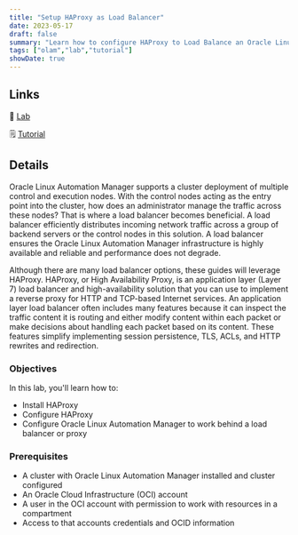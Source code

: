 ```yaml
---
title: "Setup HAProxy as Load Balancer"
date: 2023-05-17
draft: false
summary: "Learn how to configure HAProxy to Load Balance an Oracle Linux Automation Manager Cluster."
tags: ["olam","lab","tutorial"]
showDate: true
---
```


## Links

:crescent_moon: [Lab](https://luna.oracle.com/lab/1d19c310-b6d6-40a9-aa2b-44dee29a8f31)

:spiral_notepad: [Tutorial](https://docs.oracle.com/en/learn/olam-haproxy-cluster)

## Details

Oracle Linux Automation Manager supports a cluster deployment of multiple control and execution nodes. With the control nodes acting as the entry point into the cluster, how does an administrator manage the traffic across these nodes? That is where a load balancer becomes beneficial. A load balancer efficiently distributes incoming network traffic across a group of backend servers or the control nodes in this solution. A load balancer ensures the Oracle Linux Automation Manager infrastructure is highly available and reliable and performance does not degrade.

Although there are many load balancer options, these guides will leverage HAProxy. HAProxy, or High Availability Proxy, is an application layer (Layer 7) load balancer and high-availability solution that you can use to implement a reverse proxy for HTTP and TCP-based Internet services. An application layer load balancer often includes many features because it can inspect the traffic content it is routing and either modify content within each packet or make decisions about handling each packet based on its content. These features simplify implementing session persistence, TLS, ACLs, and HTTP rewrites and redirection.

### Objectives

In this lab, you'll learn how to:

  - Install HAProxy
  - Configure HAProxy
  - Configure Oracle Linux Automation Manager to work behind a load balancer or proxy

### Prerequisites

  - A cluster with Oracle Linux Automation Manager installed and cluster configured
  - An Oracle Cloud Infrastructure (OCI) account
  - A user in the OCI account with permission to work with resources in a compartment
  - Access to that accounts credentials and OCID information


